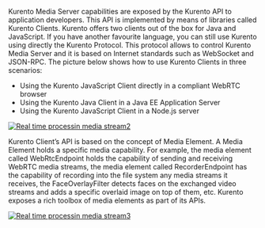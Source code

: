 Kurento Media Server capabilities are exposed by the Kurento API to application
developers. This API is implemented by means of libraries called Kurento
Clients. Kurento offers two clients out of the box for Java and JavaScript. If
you have another favourite language, you can still use Kurento using directly
the Kurento Protocol. This protocol allows to control Kurento Media Server and
it is based on Internet standards such as WebSocket and JSON-RPC. The picture
below shows how to use Kurento Clients in three scenarios:

-   Using the Kurento JavaScript Client directly in a compliant WebRTC browser
-   Using the Kurento Java Client in a Java EE Application Server
-   Using the Kurento JavaScript Client in a Node.js server

​[![Real time processin media
stream2](images/Real-time-processin-media-stream2.png)](images/Real-time-processin-media-stream2.png)

Kurento Client’s API is based on the concept of Media Element. A Media Element
holds a specific media capability. For example, the media element called
WebRtcEndpoint holds the capability of sending and receiving WebRTC media
streams, the media element called RecorderEndpoint has the capability of
recording into the file system any media streams it receives, the
FaceOverlayFilter detects faces on the exchanged video streams and adds a
specific overlaid image on top of them, etc. Kurento exposes a rich toolbox of
media elements as part of its APIs.

[![Real time processin media
stream3](images/Real-time-processin-media-stream3.png)](images/Real-time-processin-media-stream3.png)
